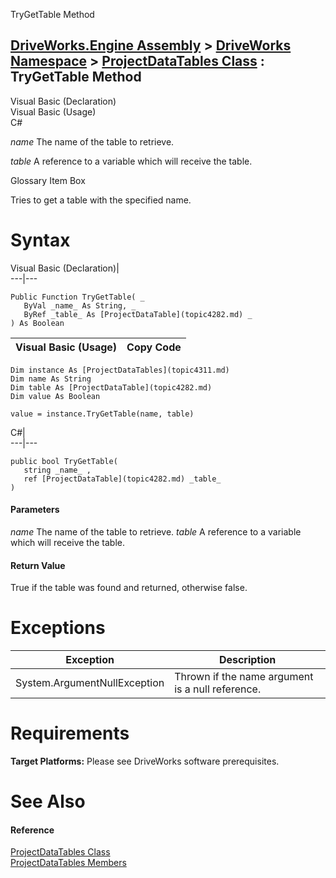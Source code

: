 TryGetTable Method   
  
[DriveWorks.Engine Assembly](topic2156.md) > [DriveWorks Namespace](topic2159.md) > [ProjectDataTables Class](topic4311.md) : TryGetTable Method  
---  
  
Visual Basic (Declaration)    
Visual Basic (Usage)    
C# 

_name_
    The name of the table to retrieve.

_table_
    A reference to a variable which will receive the table.

Glossary Item Box

Tries to get a table with the specified name. 

# Syntax

Visual Basic (Declaration)|   
---|---  
      
    
    Public Function TryGetTable( _
       ByVal _name_ As String, _
       ByRef _table_ As [ProjectDataTable](topic4282.md) _
    ) As Boolean  
  
Visual Basic (Usage)| Copy Code  
---|---  
      
    
    Dim instance As [ProjectDataTables](topic4311.md)
    Dim name As String
    Dim table As [ProjectDataTable](topic4282.md)
    Dim value As Boolean
     
    value = instance.TryGetTable(name, table)  
  
C#|   
---|---  
      
    
    public bool TryGetTable( 
       string _name_ ,
       ref [ProjectDataTable](topic4282.md) _table_
    )  
  
#### Parameters

 _name_
    The name of the table to retrieve.
_table_
    A reference to a variable which will receive the table.

#### Return Value

True if the table was found and returned, otherwise false.

# Exceptions

Exception| Description  
---|---  
System.ArgumentNullException| Thrown if the name argument is a null reference.  
  
# Requirements

**Target Platforms:** Please see DriveWorks software prerequisites.

# See Also

#### Reference

[ProjectDataTables Class](topic4311.md)   
[ProjectDataTables Members](topic4312.md)



